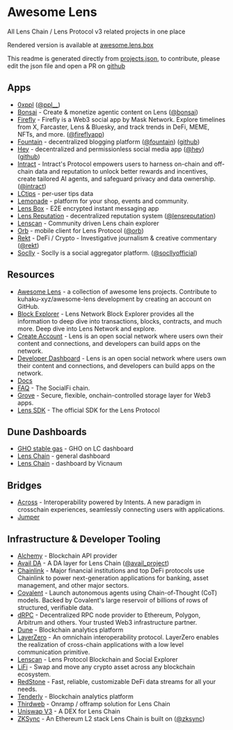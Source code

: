 # Awesome Lens 

All Lens Chain / Lens Protocol v3 related projects in one place

Rendered version is available at [awesome.lens.box](https://awesome.lens.box)

This readme is generated directly from [projects.json](https://github.com/lens-protocol/awesome-lens/blob/main/projects.json), to contribute, please edit the json file and open a PR on [github](https://github.com/lens-protocol/awesome-lens)

## Apps

- [0xppl](https://0xppl.xyz) ([@ppl__](https://hey.xyz/u/ppl__))
- [Bonsai](https://onbons.ai) - Create & monetize agentic content on Lens ([@bonsai](https://hey.xyz/u/bonsai))
- [Firefly](https://firefly.social) - Firefly is a Web3 social app by Mask Network. Explore timelines from X, Farcaster, Lens & Bluesky, and track trends in DeFi, MEME, NFTs, and more. ([@fireflyapp](https://hey.xyz/u/fireflyapp))
- [Fountain](https://fountain.ink) - decentralized blogging platform ([@fountain](https://hey.xyz/u/fountain)) ([github](https://github.com/fountain-ink/app))
- [Hey](https://hey.xyz) - decentralized and permissionless social media app ([@hey](https://hey.xyz/u/hey)) ([github](https://github.com/heyverse/hey))
- [Intract](https://www.intract.io/) - Intract's Protocol empowers users to harness on-chain and off-chain data and reputation to unlock better rewards and incentives, create tailored AI agents, and safeguard privacy and data ownership. ([@intract](https://hey.xyz/u/intract))
- [LCtips](https://lctips.xyz/) - per-user tips data
- [Lemonade](https://lemonade.social/) - platform for your shop, events and community.
- [Lens Box](https://lens.box) - E2E encrypted instant messaging app
- [Lens Reputation](https://lensreputation.xyz) - decentralized reputation system ([@lensreputation](https://hey.xyz/u/lensreputation))
- [Lenscan](https://lenscan.io) - Community driven Lens chain explorer
- [Orb](https://orb.club) - mobile client for Lens Protocol ([@orb](https://hey.xyz/u/orb))
- [Rekt](https://rekt.news) - DeFi / Crypto - Investigative journalism &amp; creative commentary ([@rekt](https://hey.xyz/u/rekt))
- [Soclly](https://app.soclly.com) - Soclly is a social aggregator platform. ([@socllyofficial](https://hey.xyz/u/socllyofficial))

## Resources

- [Awesome Lens](https://github.com/kuhaku-xyz/awesome-lens) - a collection of awesome lens projects. Contribute to kuhaku-xyz/awesome-lens development by creating an account on GitHub.
- [Block Explorer](https://explorer.lens.xyz) - Lens Network Block Explorer provides all the information to deep dive into transactions, blocks, contracts, and much more. Deep dive into Lens Network and explore.
- [Create Account](https://onboarding.lens.xyz) - Lens is an open social network where users own their content and connections, and developers can build apps on the network.
- [Developer Dashboard](https://developer.lens.xyz) - Lens is an open social network where users own their content and connections, and developers can build apps on the network.
- [Docs](https://lens.xyz/docs/chain/overview)
- [FAQ](https://lens.xyz/faq) - The SocialFi chain.
- [Grove](https://lens.xyz/docs/storage) - Secure, flexible, onchain-controlled storage layer for Web3 apps.
- [Lens SDK](https://github.com/lens-protocol/lens-sdk) - The official SDK for the Lens Protocol

## Dune Dashboards

- [GHO stable gas](https://dune.com/jonaso/gho-lens) - GHO on LC dashboard
- [Lens Chain](https://dune.com/lens/lens-chain) - general dashboard
- [Lens Chain](https://dune.com/vicnaum/lens-chain) - dashboard by Vicnaum

## Bridges

- [Across](https://across.to) - Interoperability powered by Intents. A new paradigm in crosschain experiences, seamlessly connecting users with applications.
- [Jumper](https://jumper.exchange)

## Infrastructure & Developer Tooling

- [Alchemy](https://alchemy.com) - Blockchain API provider
- [Avail DA](https://avail.network) - A DA layer for Lens Chain ([@avail_project](https://hey.xyz/u/avail_project))
- [Chainlink](https://chain.link) - Major financial institutions and top DeFi protocols use Chainlink to power next-generation applications for banking, asset management, and other major sectors.
- [Covalent](https://covalenthq.com) - Launch autonomous agents using Chain-of-Thought (CoT) models. Backed by Covalent's large reservoir of billions of rows of structured, verifiable data.
- [dRPC](https://drpc.org) - Decentralized RPC node provider to Ethereum, Polygon, Arbitrum and others. Your trusted Web3 infrastructure partner.
- [Dune](https://dune.com) - Blockchain analytics platform
- [LayerZero](https://layerzero.network) - An omnichain interoperability protocol. LayerZero enables the realization of cross-chain applications with a low level communication primitive.
- [Lenscan](https://lenscan.io) - Lens Protocol Blockchain and Social Explorer
- [LiFi](https://li.fi) - Swap and move any crypto asset across any blockchain ecosystem.
- [RedStone](https://redstone.finance) - Fast, reliable, customizable DeFi data streams for all your needs.
- [Tenderly](https://tenderly.co) - Blockchain analytics platform
- [Thirdweb](https://thirdweb.com) - Onramp / offramp solution for Lens Chain
- [Uniswap V3](https://app.uniswap.org) - A DEX for Lens Chain
- [ZKSync](https://zksync.io) - An Ethereum L2 stack Lens Chain is built on ([@zksync](https://hey.xyz/u/zksync))
